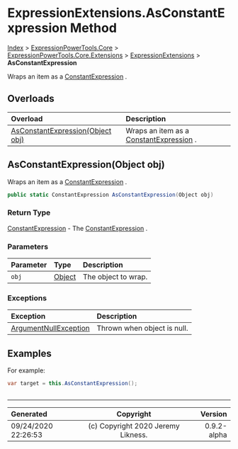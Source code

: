 ﻿# ExpressionExtensions.AsConstantExpression Method

[Index](../index.md) > [ExpressionPowerTools.Core](ExpressionPowerTools.Core.a.md) > [ExpressionPowerTools.Core.Extensions](ExpressionPowerTools.Core.Extensions.n.md) > [ExpressionExtensions](ExpressionPowerTools.Core.Extensions.ExpressionExtensions.cs.md) > **AsConstantExpression**

Wraps an item as a [ConstantExpression](https://docs.microsoft.com/dotnet/api/system.linq.expressions.constantexpression) .

## Overloads

| Overload | Description |
| :-- | :-- |
| [AsConstantExpression(Object obj)](#asconstantexpressionobject-obj) | Wraps an item as a [ConstantExpression](https://docs.microsoft.com/dotnet/api/system.linq.expressions.constantexpression) . |
## AsConstantExpression(Object obj)

Wraps an item as a [ConstantExpression](https://docs.microsoft.com/dotnet/api/system.linq.expressions.constantexpression) .

```csharp
public static ConstantExpression AsConstantExpression(Object obj)
```

### Return Type

 [ConstantExpression](https://docs.microsoft.com/dotnet/api/system.linq.expressions.constantexpression)  - The [ConstantExpression](https://docs.microsoft.com/dotnet/api/system.linq.expressions.constantexpression) .

### Parameters

| Parameter | Type | Description |
| :-- | :-- | :-- |
| `obj` | [Object](https://docs.microsoft.com/dotnet/api/system.object) | The object to wrap. |

### Exceptions

| Exception | Description |
| :-- | :-- |
| [ArgumentNullException](https://docs.microsoft.com/dotnet/api/system.argumentnullexception) | Thrown when object is null. |

## Examples

For example:

```csharp
var target = this.AsConstantExpression();
            
```


---

| Generated | Copyright | Version |
| :-- | :-: | --: |
| 09/24/2020 22:26:53 | (c) Copyright 2020 Jeremy Likness. | 0.9.2-alpha |
